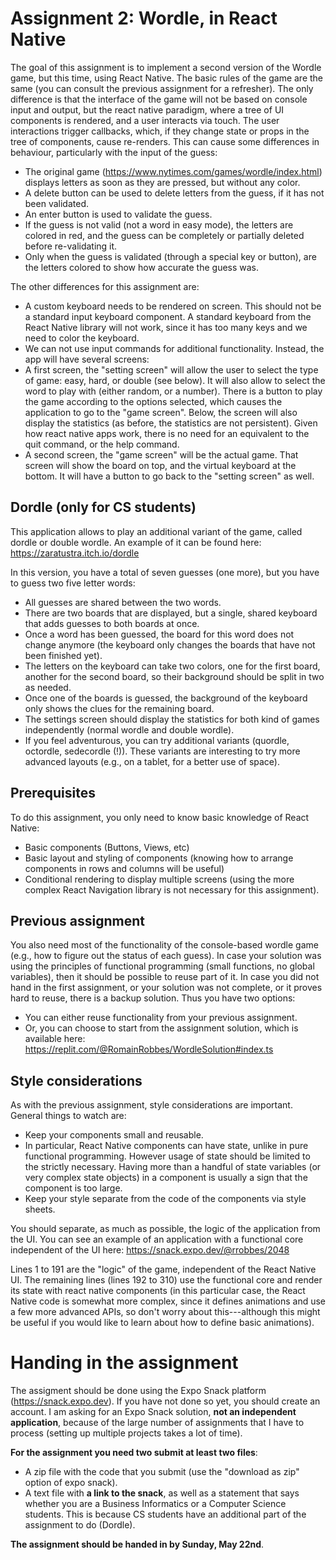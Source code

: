 # Assignment 2: Wordle, in React Native

The goal of this assignment is to implement a second version of the Wordle game, but this time, using React Native. The basic rules of the game are the same (you can consult the previous assignment for a refresher). The only difference is that the interface of the game will not be based on console input and output, but the react native paradigm, where a tree of UI components is rendered, and a user interacts via touch. The user interactions trigger callbacks, which, if they change state or props in the tree of components, cause re-renders. This can cause some differences in behaviour, particularly with the input of the guess: 
- The original game (https://www.nytimes.com/games/wordle/index.html) displays letters as soon as they are pressed, but without any color. 
- A delete button can be used to delete letters from the guess, if it has not been validated.
- An enter button is used to validate the guess.
- If the guess is not valid (not a word in easy mode), the letters are colored in red, and the guess can be completely or partially deleted before re-validating it.
- Only when the guess is validated (through a special key or button), are the letters colored to show how accurate the guess was.

The other differences for this assignment are:
- A custom keyboard needs to be rendered on screen. This should not be a standard input keyboard component. A standard keyboard from the React Native library will not work, since it has too many keys and we need to color the keyboard.
- We can not use input commands for additional functionality. Instead, the app will have several screens:
- A first screen, the "setting screen" will allow the user to select the type of game: easy, hard, or double (see below). It will also allow to select the word to play with (either random, or a number). There is a button to play the game according to the options selected, which causes the application to go to the "game screen". Below, the screen will also display the statistics (as before, the statistics are not persistent). Given how react native apps work, there is no need for an equivalent to the quit command, or the help command.
- A second screen, the "game screen" will be the actual game. That screen will show the board on top, and the virtual keyboard at the bottom. It will have a button to go back to the "setting screen" as well.

## Dordle (only for CS students)

This application allows to play an additional variant of the game, called dordle or  double wordle. An example of it can be found here: 
https://zaratustra.itch.io/dordle

In this version, you have a total of seven guesses (one more), but you have to guess two five letter words:
-  All guesses are shared between the two words. 
- There are two boards that are displayed, but a single, shared keyboard that adds guesses to both boards at once. 
- Once a word has been guessed, the board for this word does not change anymore (the keyboard only changes the boards that have not been finished yet).
- The letters on the keyboard can take two colors, one for the first board, another for the second board, so their background should be split in two as needed.
- Once one of the boards is guessed, the background of the keyboard only shows the clues for the remaining board.
- The settings screen should display the statistics for both kind of games independently (normal wordle and double wordle).
- If you feel adventurous, you can try additional variants (quordle, octordle, sedecordle (!)). These variants are interesting to try more advanced layouts (e.g., on a tablet, for a better use of space). 

## Prerequisites

To do this assignment, you only need to know basic knowledge of React Native:
- Basic components (Buttons, Views, etc)
- Basic layout and styling of components (knowing how to arrange components in rows and columns will be useful)
- Conditional rendering to display multiple screens (using the more complex React Navigation library is not necessary for this assignment).

## Previous assignment

You also need most of the functionality of the console-based wordle game (e.g., how to figure out the status of each guess). In case your solution was using the principles of functional programming (small functions, no global variables), then it should be possible to reuse part of it. In case you did not hand in the first assignment, or your solution was not complete, or it proves hard to reuse, there is a backup solution. Thus you have two options:

- You can either reuse functionality from your previous assignment.
- Or, you can choose to start from the assignment solution, which is available here:
https://replit.com/@RomainRobbes/WordleSolution#index.ts


## Style considerations

As with the previous assignment, style considerations are important. General things to watch are:

- Keep your components small and reusable.
- In particular, React Native components can have state, unlike in pure functional programming. However usage of state should be limited to the strictly necessary. Having more than a handful of state variables (or very complex state objects) in a component is usually a sign that the component is too large.
- Keep your style separate from the code of the components via style sheets.

You should separate, as much as possible, the logic of the application from the UI. You can see an example of an application with a functional core independent of the UI here:
https://snack.expo.dev/@rrobbes/2048

Lines 1 to 191 are the "logic" of the game, independent of the React Native UI. The remaining lines (lines 192 to 310) use the functional core and render its state with react native components (in this particular case, the React Native code is somewhat more complex, since it defines animations and use a few more advanced APIs, so don't worry about this---although this might be useful if you would like to learn about how to define basic animations).

# Handing in the assignment 

The assigment should be done using the Expo Snack platform (https://snack.expo.dev). If you have not done so yet, you should create an account. I am asking for an Expo Snack solution, **not an independent application**, because of the large number of assignments that I have to process (setting up multiple projects takes a lot of time). 

**For the assignment you need two submit at least two files**:

- A zip file with the code that you submit (use the "download as zip" option of expo snack). 
- A text file with **a link to the snack**, as well as a statement that says whether you are a Business Informatics or a Computer Science students. This is because CS students have an additional part of the assignment to do (Dordle).

**The assignment should be handed in by Sunday, May 22nd**.

